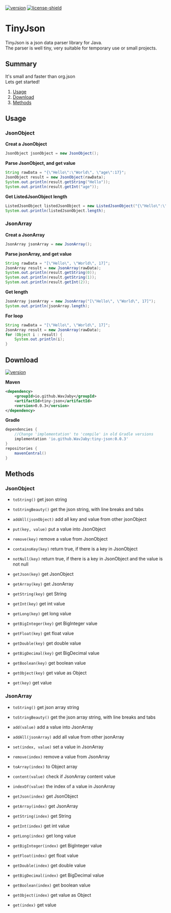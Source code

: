 [version]: https://shields.io/maven-metadata/v?metadataUrl=https://repo1.maven.org/maven2/io/github/WavJaby/tiny-json/maven-metadata.xml&color=informational&label=Download
[license-shield]: https://img.shields.io/badge/License-Apache%202.0-lightgrey.svg
[download]: #download
[license]: https://github.com/WavJaby/TinyJson/blob/master/LICENSE
[![version][]][download]
[![license-shield][]][license]

# TinyJson
TinyJson is a json data parser library for Java.\
The parser is well tiny, very suitable for temporary use or small projects.

## Summary
It's small and faster than org.json\
Lets get started!
1. [Usage](#Usage)
2. [Download](#Download)
3. [Methods](#Methods)

## Usage
### JsonObject
**Creat a JsonObject**
```java
JsonObject jsonObject = new JsonObject();
```
**Parse JsonObject, and get value**
```java
String rawData = "{\"Hello\":\"World\", \"age\":17}";
JsonObject result = new JsonObject(rawData);
System.out.println(result.getString("Hello"));
System.out.println(result.getInt("age"));
```
**Get ListedJsonObject length**
```java
ListedJsonObject listedJsonObject = new ListedJsonObject("{\"Hello\":\"World\"}");
System.out.println(listedJsonObject.length);
```
### JsonArray
**Creat a JsonArray**
```java
JsonArray jsonArray = new JsonArray();
```
**Parse jsonArray, and get value**
```java
String rawData = "[\"Hello\", \"World\", 17]";
JsonArray result = new JsonArray(rawData);
System.out.println(result.getString(0));
System.out.println(result.getString(1));
System.out.println(result.getInt(2));
```
**Get length**
```java
JsonArray jsonArray = new JsonArray("[\"Hello\", \"World\", 17]");
System.out.println(jsonArray.length);
```
**For loop**
```java
String rawData = "[\"Hello\", \"World\", 17]";
JsonArray result = new JsonArray(rawData);
for (Object i : result) {
    System.out.println(i);
}
```

## Download
[![version][]][download]

**Maven**
```xml
<dependency>
    <groupId>io.github.WavJaby</groupId>
    <artifactId>tiny-json</artifactId>
    <version>0.0.3</version>
</dependency>
```

**Gradle**
```gradle
dependencies {
    //Change 'implementation' to 'compile' in old Gradle versions
    implementation 'io.github.WavJaby:tiny-json:0.0.3'
}
repositories {
    mavenCentral()
}
```

## Methods
### JsonObject
- `toString()` get json string
- `toStringBeauty()` get the json string, with line breaks and tabs
- `addAll(jsonObject)` add all key and value from other jsonObject
- `put(key, value)` put a value into JsonObject
- `remove(key)` remove a value from JsonObject
- `containsKey(key)` return true, if there is a key in JsonObject
- `notNull(key)` return true, if there is a key in JsonObject and the value is not null

- `getJson(key)` get JsonObject
- `getArray(key)` get JsonArray
- `getString(key)` get String
- `getInt(key)` get int value
- `getLong(key)` get long value
- `getBigInteger(key)` get BigInteger value
- `getFloat(key)` get float value
- `getDouble(key)` get double value
- `getBigDecimal(key)` get BigDecimal value
- `getBoolean(key)` get boolean value
- `getObject(key)` get value as Object
- `get(key)` get value
### JsonArray
- `toString()` get json array string
- `toStringBeauty()` get the json array string, with line breaks and tabs
- `add(value)` add a value into JsonArray
- `addAll(jsonArray)` add all value from other jsonArray
- `set(index, value)` set a value in JsonArray
- `remove(index)` remove a value from JsonArray
- `toArray(index)` to Object array
- `content(value)` check if JsonArray content value
- `indexOf(value)` the index of a value in JsonArray 

- `getJson(index)` get JsonObject
- `getArray(index)` get JsonArray
- `getString(index)` get String
- `getInt(index)` get int value
- `getLong(index)` get long value
- `getBigInteger(index)` get BigInteger value
- `getFloat(index)` get float value
- `getDouble(index)` get double value
- `getBigDecimal(index)` get BigDecimal value
- `getBoolean(index)` get boolean value
- `getObject(index)` get value as Object
- `get(index)` get value
